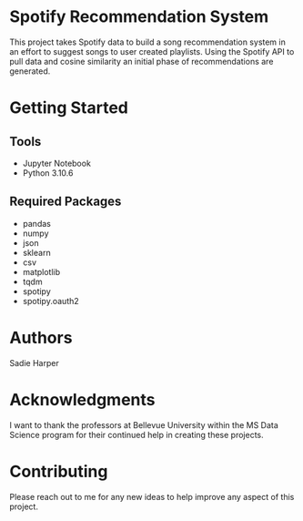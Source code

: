# Spotify Recommendation System
This project takes Spotify data to build a song recommendation system in an effort to suggest songs to user created playlists. Using the Spotify API to pull data and cosine similarity an initial phase of recommendations are generated. 
# Getting Started
## Tools
* Jupyter Notebook
* Python 3.10.6
## Required Packages
*	pandas
*	numpy
*	json
*	sklearn
*	csv
*	matplotlib
*	tqdm
* spotipy
* spotipy.oauth2
# Authors
Sadie Harper
# Acknowledgments
I want to thank the professors at Bellevue University within the MS Data Science program for their continued help in creating these projects.
# Contributing
Please reach out to me for any new ideas to help improve any aspect of this project.
